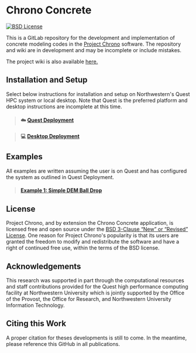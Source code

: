 # Chrono Concrete

&#x20;[![BSD License](http://www.projectchrono.org/assets/logos/chrono-bsd.svg)](https://github.com/Concrete-Chrono-Development/chrono-concrete/blob/main/LICENSE)

This is a GitLab repository for the development and implementation of concrete modeling codes in the [Project Chrono](https://www.projectchrono.org) software. The repository and wiki are in development and may be incomplete or include mistakes.

The project wiki is also available [here.](https://project-chrono-concrete-modeling.gitbook.io/project-chrono-concrete-modeling/)

## Installation and Setup

Select below instructions for installation and setup on Northwestern's Quest HPC system or local desktop. Note that Quest is the preferred platform and desktop instructions are incomplete at this time.

> #### :cloud: [Quest Deployment](wiki/usage-instructions/installation-and-setup.md)

> #### :computer: [Desktop Deployment](wiki/usage-instructions/installation-and-setup-1.md)

## Examples

All examples are written assuming the user is on Quest and has configured the system as outlined in Quest Deployment.

> #### [Example 1: Simple DEM Ball Drop](wiki/examples/example-1-simple-dem-ball-drop.md)

## License

Project Chrono, and by extension the Chrono Concrete application, is licensed free and open source under the [BSD 3-Clause “New” or “Revised” License](https://choosealicense.com/licenses/bsd-3-clause/). One reason for Project Chrono's popularity is that its users are granted the freedom to modify and redistribute the software and have a right of continued free use, within the terms of the BSD license.

## Acknowledgements

This research was supported in part through the computational resources and staff contributions provided for the Quest high performance computing facility at Northwestern University which is jointly supported by the Office of the Provost, the Office for Research, and Northwestern University Information Technology.

## Citing this Work

A proper citation for theses developments is still to come. In the meantime, please reference this GitHub in all publications.
